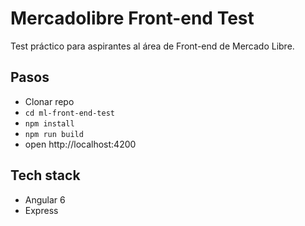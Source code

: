 # Mercadolibre Front-end Test
Test práctico para aspirantes al área de Front-end de Mercado Libre.

## Pasos
* Clonar repo
* `cd ml-front-end-test`
* `npm install`
* `npm run build`
* open http://localhost:4200

## Tech stack
* Angular 6
* Express
